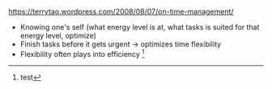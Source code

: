 https://terrytao.wordpress.com/2008/08/07/on-time-management/

- Knowing one's self (what energy level is at, what tasks is suited for that energy level, optimize)
- Finish tasks before it gets urgent -> optimizes time flexibility
- Flexibility often plays into efficiency [^1]


[^1]: test
